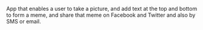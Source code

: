 App that enables a user to take a picture, and add text at the top and bottom to form a meme, and share that meme on Facebook and Twitter and also by SMS or email.
